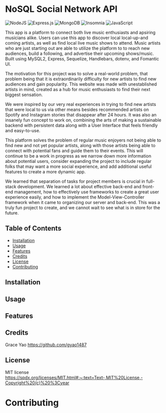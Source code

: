 # NoSQL Social Network API 
![NodeJS](https://img.shields.io/badge/Node.js-43853D?style=for-the-badge&logo=node.js&logoColor=white)
![Express.js](	https://img.shields.io/badge/Express.js-404D59?style=for-the-badge)
![MongoDB](https://img.shields.io/badge/MongoDB-4EA94B?style=for-the-badge&logo=mongodb&logoColor=white)
![Insomnia](https://img.shields.io/badge/Insomnia-black?style=for-the-badge&logo=insomnia&logoColor=5849BE)
![JavaScript](https://img.shields.io/badge/JavaScript-F7DF1E?style=for-the-badge&logo=javascript&logoColor=black)

      
This app is a platform to connect both live music enthusiasts and apsiring musicians alike. Users can use this app to discover local local-up-and coming artists, as well as find local live music shows to attend. Music artists who are just starting out are able to utilize the platform to to reach new audiences, build a following, and advertise their upcoming shows/music. Built using MySQL2, Express, Sequelize, Handlebars, dotenv, and Fomantic UI.


The motivation for this project was to solve a real-world problem, that problem being that it is extraordinarily difficulty for new artists to find new audiences and gain popularity. This website was made with unestablished artists in mind, created as a hub for music enthusiasts to find their next biggest sensation.

We were inspired by our very real experiences in trying to find new artists that were local to us via other means besides recommended artists on Spotify and Instagram stories that disappear after 24 hours. It was also an insanely fun concept to work on, combining the arts of making a sustainable backend with persistent data along with a User Interface that feels friendly and easy-to-use.

This platform solves the problem of regular music enjoyers not being able to find new and not yet popular artists, along with those artists being able to connect with potential fans and guide them to their events. This will continue to be a work in progress as we narrow down more information about potential users, consider expanding the project to include regular folks that may want a more social experience, and add additional useful features to create a more dynamic app.

We learned that separation of tasks for project members is crucial in full-stack development. We learned a lot about effective back-end and front-end management, how to effectively use frameworks to create a great user experience easily, and how to implement the Model-View-Controller framework when it came to organizing our server and back-end. This was a truly fun project to create, and we cannot wait to see what is in store for the future.

## Table of Contents 
  - [Installation](#installation)
  - [Usage](#usage)
  - [Features](#features)
  - [Credits](#credits)
  - [License](#license)
  - [Contributing](#credits)
  

## Installation

## Usage


## Features


## Credits


Grace Yao
https://github.com/gyao1487


## License

MIT license
https://spdx.org/licenses/MIT.html#:~:text=Text-,MIT%20License,-Copyright%20(c)%20%3Cyear

# Contributing





